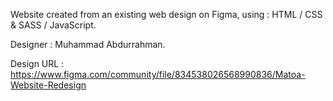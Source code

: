 Website created from an existing web design on Figma, using : 
HTML / CSS & SASS / JavaScript.

Designer : Muhammad Abdurrahman.

Design URL : https://www.figma.com/community/file/834538026568990836/Matoa-Website-Redesign
